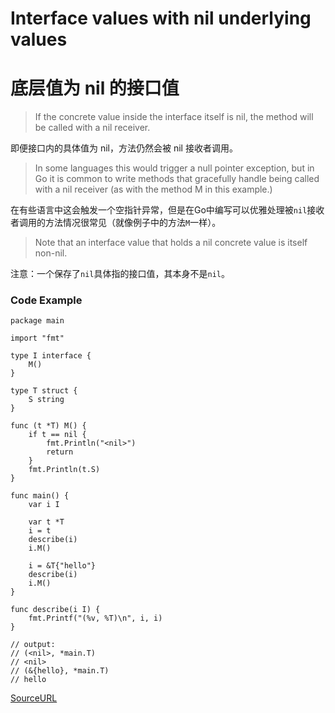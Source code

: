 # Interface values with nil underlying values

# 底层值为 nil 的接口值

> If the concrete value inside the interface itself is nil, the method will be called with a nil receiver.

即便接口内的具体值为 nil，方法仍然会被 nil 接收者调用。

> In some languages this would trigger a null pointer exception, but in Go it is common to write methods that gracefully handle being called with a nil receiver (as with the method M in this example.)

在有些语言中这会触发一个空指针异常，但是在Go中编写可以优雅处理被`nil`接收者调用的方法情况很常见（就像例子中的方法`M`一样）。

> Note that an interface value that holds a nil concrete value is itself non-nil.

注意：一个保存了`nil`具体指的接口值，其本身不是`nil`。

### Code Example
```
package main

import "fmt"

type I interface {
	M()
}

type T struct {
	S string
}

func (t *T) M() {
	if t == nil {
		fmt.Println("<nil>")
		return
	}
	fmt.Println(t.S)
}

func main() {
	var i I

	var t *T
	i = t
	describe(i)
	i.M()

	i = &T{"hello"}
	describe(i)
	i.M()
}

func describe(i I) {
	fmt.Printf("(%v, %T)\n", i, i)
}

// output:
// (<nil>, *main.T)
// <nil>
// (&{hello}, *main.T)
// hello
```

[SourceURL](https://tour.golang.org/methods/12)
